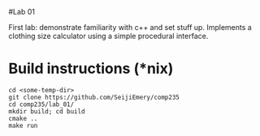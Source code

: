 
#Lab 01

First lab: demonstrate familiarity with c++ and set stuff up.
Implements a clothing size calculator using a simple procedural interface.

# Build instructions (\*nix)
    cd <some-temp-dir>
    git clone https://github.com/SeijiEmery/comp235
    cd comp235/lab_01/
    mkdir build; cd build
    cmake ..
    make run
